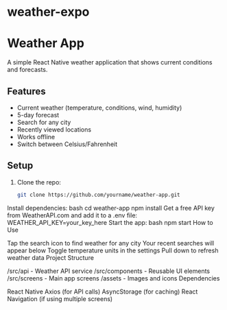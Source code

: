# weather-expo
# Weather App

A simple React Native weather application that shows current conditions and forecasts.

## Features

- Current weather (temperature, conditions, wind, humidity)
- 5-day forecast
- Search for any city
- Recently viewed locations
- Works offline
- Switch between Celsius/Fahrenheit

## Setup

1. Clone the repo:
   ```bash
   git clone https://github.com/yourname/weather-app.git
Install dependencies:
bash
cd weather-app
npm install
Get a free API key from WeatherAPI.com and add it to a .env file:
WEATHER_API_KEY=your_key_here
Start the app:
bash
npm start
How to Use

Tap the search icon to find weather for any city
Your recent searches will appear below
Toggle temperature units in the settings
Pull down to refresh weather data
Project Structure

/src/api - Weather API service
/src/components - Reusable UI elements
/src/screens - Main app screens
/assets - Images and icons
Dependencies

React Native
Axios (for API calls)
AsyncStorage (for caching)
React Navigation (if using multiple screens)
